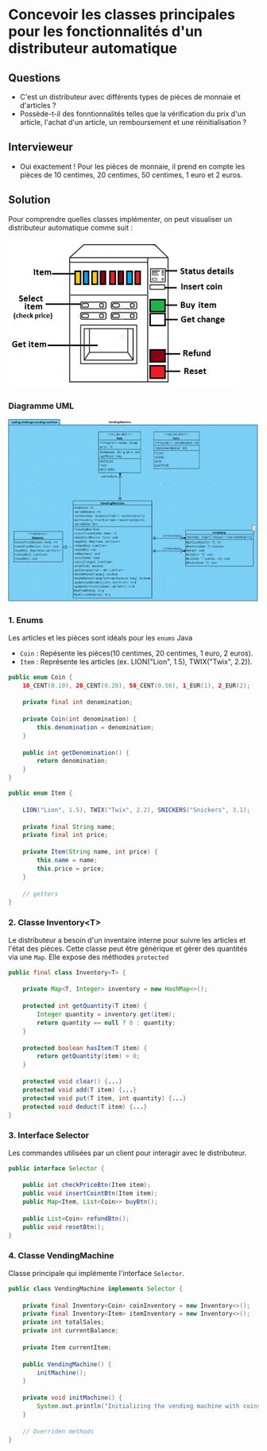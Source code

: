 # Concevoir les classes principales pour les fonctionnalités d'un distributeur automatique

## Questions

- C'est un distributeur avec différents types de pièces de monnaie et d'articles ?
- Possède-t-il des fonntionnalités telles que la vérification du prix d'un article, l'achat d'un article, un remboursement et une réinitialisation ?

## Intervieweur

- Oui exactement ! Pour les pièces de monnaie, il prend en compte les pièces de 10 centimes, 20 centimes, 50 centimes, 1 euro et 2 euros.

## Solution

Pour comprendre quelles classes implémenter, on peut visualiser un distributeur automatique comme suit :

![alt text](../img/vending-machine-1.png)

### Diagramme UML

![alt text](../img/vending-machine-2.png)

### 1. Enums

Les articles et les pièces sont idéals pour les `enums` Java

- `Coin` : Repésente les pièces(10 centimes, 20 centimes, 1 euro, 2 euros).
- `Item` : Représente les articles (ex. LION("Lion", 1.5), TWIX("Twix", 2.2)).

```java
public enum Coin {
    10_CENT(0.10), 20_CENT(0.20), 50_CENT(0.50), 1_EUR(1), 2_EUR(2);

    private final int denomination;

    private Coin(int denomination) {
        this.denomination = denomination;
    }

    public int getDenomination() {
        return denomination;
    }
}
```

```java
public enum Item {

    LION("Lion", 1.5), TWIX("Twix", 2.2), SNICKERS("Snickers", 3.1);
    
    private final String name;
    private final int price;

    private Item(String name, int price) {
        this.name = name;
        this.price = price;
    }

    // getters
}
```

### 2. Classe Inventory\<T\>

Le distributeur a besoin d'un inventaire interne pour suivre les articles et l'état des pièces. Cette classe peut être générique et gérer des quantités via une `Map`. Elle expose des méthodes `protected`

```java
public final class Inventory<T> {

    private Map<T, Integer> inventory = new HashMap<>();

    protected int getQuantity(T item) {
        Integer quantity = inventory.get(item);
        return quantity == null ? 0 : quantity;
    }

    protected boolean hasItem(T item) {
        return getQuantity(item) > 0;
    }
    
    protected void clear() {...}
    protected void add(T item) {...}
    protected void put(T item, int quantity) {...}
    protected void deduct(T item) {...}
}
```

### 3. Interface Selector

Les commandes utilisées par un client pour interagir avec le distributeur.

```java
public interface Selector {

    public int checkPriceBtn(Item item);
    public void insertCointBtn(Item item);
    public Map<Item, List<Coin>> buyBtn();

    public List<Coin> refundBtn();
    public void resetBtn();
}
```

### 4. Classe VendingMachine

Classe principale qui implémente l'interface `Selector`.

```java
public class VendingMachine implements Selector {

    private final Inventory<Coin> coinInventory = new Inventory<>();
    private final Inventory<Item> itemInventory = new Inventory<>();
    private int totalSales;
    private int currentBalance;

    private Item currentItem;

    public VendingMachine() {
        initMachine();
    }

    private void initMachine() {
        System.out.println("Initializing the vending machine with coins and items ...");
    }

    // Overriden methods
}
```
